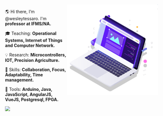 

<img src="pc.svg" min-width="300px" max-width="300px" width="300px" align="right" alt="Computador">
<p align="left"> 
  🌎 Hi there, I’m @wesleytessaro. I'm <strong>professor at IFMS/NA.</strong> 
</p>

<p align="left"> 
  🎓 Teaching: <strong>Operational Systems, Internet of Things and Computer Network.</strong>
</p>
<p align="left"> 
  💡  Research: <strong> Microcontrollers, IOT, Precision Agriculture. </strong>
 </p>
<p align="left">
  🦄 Skills: <strong>Collaboration, Focus, Adaptability, Time management.</strong>
</p>

<p align="left">
  🔧 Tools: <strong>Arduino, Java, JavaScript, AngularJS, VueJS, Postgresql, FPGA.</strong>
</p>

<p align="left">
  <a href="http://lattes.cnpq.br/4657948104547833" alt="Lattes">
    <img src="https://img.shields.io/badge/-Curriculum Lattes-1C1C1C?style=for-the-badge&logo=Instagram&logoColor=00FFFF&link=http://lattes.cnpq.br/4657948104547833"/>
  </a>
  </p>  
